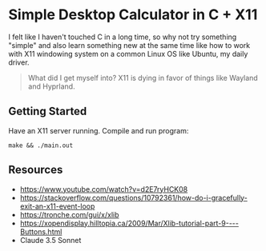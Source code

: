 # Simple Desktop Calculator in C + X11

I felt like I haven't touched C in a long time, so why not try something "simple"
and also learn something new at the same time like how to work with X11 windowing
system on a common Linux OS like Ubuntu, my daily driver. 
> What did I get myself into? X11 is dying in favor of things like Wayland and Hyprland.

## Getting Started

Have an X11 server running. Compile and run program:
```
make && ./main.out
```

## Resources
- https://www.youtube.com/watch?v=d2E7ryHCK08
- https://stackoverflow.com/questions/10792361/how-do-i-gracefully-exit-an-x11-event-loop
- https://tronche.com/gui/x/xlib
- https://xopendisplay.hilltopia.ca/2009/Mar/Xlib-tutorial-part-9----Buttons.html
- Claude 3.5 Sonnet 
